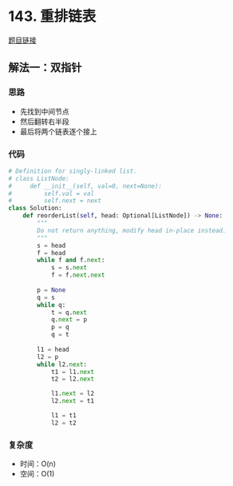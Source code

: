 # 143. 重排链表

[题目链接](https://leetcode.cn/problems/reorder-list/description/)

## 解法一：双指针

### 思路

- 先找到中间节点
- 然后翻转右半段
- 最后将两个链表逐个接上

### 代码

```py
# Definition for singly-linked list.
# class ListNode:
#     def __init__(self, val=0, next=None):
#         self.val = val
#         self.next = next
class Solution:
    def reorderList(self, head: Optional[ListNode]) -> None:
        """
        Do not return anything, modify head in-place instead.
        """
        s = head
        f = head
        while f and f.next:
            s = s.next
            f = f.next.next
        
        p = None
        q = s
        while q:
            t = q.next
            q.next = p
            p = q
            q = t
        
        l1 = head
        l2 = p
        while l2.next:
            t1 = l1.next
            t2 = l2.next

            l1.next = l2
            l2.next = t1

            l1 = t1
            l2 = t2
```

### 复杂度

- 时间：O(n)
- 空间：O(1)

